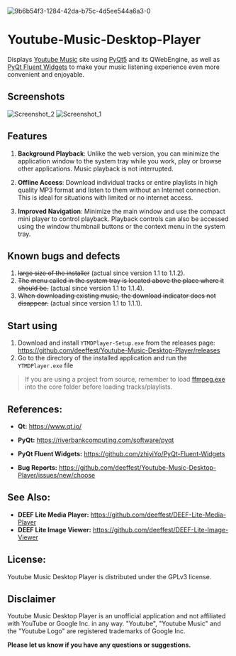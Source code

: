 ![9b6b54f3-1284-42da-b75c-4d5ee544a6a3-0](https://github.com/deeffest/Youtube-Music-Desktop-Player/assets/117280555/7ab71884-0aed-4032-86ea-a9f85a979395)
# Youtube-Music-Desktop-Player
Displays [Youtube Music](https://music.youtube.com) site using [PyQt5](https://www.riverbankcomputing.com/software/pyqt/intro) and its QWebEngine, as well as [PyQt Fluent Widgets](https://github.com/zhiyiYo/PyQt-Fluent-Widgets) to make your music listening experience even more convenient and enjoyable.

## Screenshots
![Screenshot_2](https://github.com/deeffest/Youtube-Music-Desktop-Player/assets/117280555/ee91c055-65a8-40c1-83e3-dbd3741c53b1)
![Screenshot_1](https://github.com/deeffest/Youtube-Music-Desktop-Player/assets/117280555/2b77376b-2dc4-4d1b-9483-8b0efe34c80c)

## Features
1. **Background Playback**:
Unlike the web version, you can minimize the application window to the system tray while you work, play or browse other applications. Music playback is not interrupted.

2. **Offline Access**:
Download individual tracks or entire playlists in high quality MP3 format and listen to them without an Internet connection. This is ideal for situations with limited or no internet access.

2. **Improved Navigation**:
Minimize the main window and use the compact mini player to control playback. Playback controls can also be accessed using the window thumbnail buttons or the context menu in the system tray.

## Known bugs and defects
1. ~~large size of the installer~~ (actual since version 1.1 to 1.1.2).
2. ~~The menu called in the system tray is located above the place where it should be.~~ (actual since version 1.1 to 1.1.4).
3. ~~When downloading existing music, the download indicator does not disappear.~~ (actual since version 1.1 to 1.1.1).

## Start using
1. Download and install `YTMDPlayer-Setup.exe` from the releases page: https://github.com/deeffest/Youtube-Music-Desktop-Player/releases
2. Go to the directory of the installed application and run the `YTMDPlayer.exe` file

> If you are using a project from source, remember to load [ffmpeg.exe](https://github.com/deeffest/Youtube-Music-Desktop-Player/releases/download/1.0/ffmpeg.exe) into the core folder before loading tracks/playlists.

## References:
- **Qt:** https://www.qt.io/

- **PyQt:** https://riverbankcomputing.com/software/pyqt
 
- **PyQt Fluent Widgets:** https://github.com/zhiyiYo/PyQt-Fluent-Widgets

- **Bug Reports:** https://github.com/deeffest/Youtube-Music-Desktop-Player/issues/new/choose

## See Also:
- **DEEF Lite Media Player:** https://github.com/deeffest/DEEF-Lite-Media-Player
- **DEEF Lite Image Viewer:** https://github.com/deeffest/DEEF-Lite-Image-Viewer

## License:
Youtube Music Desktop Player is distributed under the GPLv3 license.

## Disclaimer
Youtube Music Desktop Player is an unofficial application and not affiliated with YouTube or Google Inc. in any way. "Youtube", "Youtube Music" and the "Youtube Logo" are registered trademarks of Google Inc.

**Please let us know if you have any questions or suggestions.**
